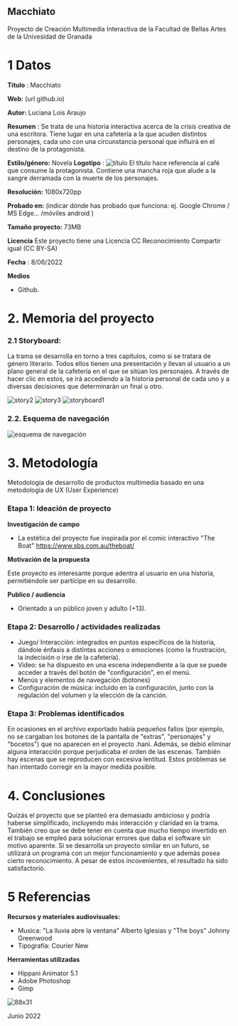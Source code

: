 

## Macchiato

Proyecto de Creación Multimedia Interactiva de la  Facultad de Bellas Artes de la Univesidad de Granada


# 1 Datos 

**Titulo** : Macchiato

**Web:**   (url github.io)

**Autor:**  Luciana Lois Araujo

**Resumen** : Se trata de una historia interactiva acerca de la crisis creativa de una escritora. Tiene lugar en una cafetería a la que acuden distintos personajes, cada uno con una circunstancia personal que influirá en el destino de la protagonista.

**Estilo/género:** Novela
**Logotipo** : 
![título](https://user-images.githubusercontent.com/106830319/172342449-fb1f2dbe-dc47-4f47-bf8b-d0e4d8c71645.png)
El título hace referencia al café que consume la protagonista. Contiene una mancha roja que alude a la sangre derramada con la muerte de los personajes.


**Resolución:** 1080x720pp 

**Probado en:**   (indicar dónde has probado que funciona: ej. Google Chrome / MS Edge... /móviles android )

**Tamaño proyecto:** 73MB 

**Licencia** Este proyecto tiene una Licencia CC Reconocimiento Compartir igual (CC BY-SA)

**Fecha** : 8/06/2022

**Medios** 

- Github.


# 2. Memoria del proyecto 

### 2.1 Storyboard: 

La trama se desarrolla en torno a tres capítulos, como si se tratara de género literario. Todos ellos tienen una presentación y llevan al usuario a un plano general de la cafetería en el que se sitúan los personajes. A través de hacer clic en estos, se irá accediendo a la historia personal de cada uno y a diversas decisiones que determinarán un final u otro.


![story2](https://user-images.githubusercontent.com/106830319/172345092-02f6eac0-377a-4bdc-bdc1-ed4cab7b3b87.png)
![story3](https://user-images.githubusercontent.com/106830319/172345095-828aa586-88a6-469e-9f45-001b30bd262c.png)
![storyboard1](https://user-images.githubusercontent.com/106830319/172345107-4ed779f1-ff35-4385-a71e-5c470b879776.png)



### 2.2. Esquema de navegación 

![esquema de navegación](https://user-images.githubusercontent.com/106830319/172345201-4d0e1591-77d2-4827-9d67-03ff6c7053eb.JPG)

# 3. Metodología

Metodología de desarrollo de productos multimedia basado en una metodología de UX (User Experience)



### Etapa 1: Ideación de proyecto

**Investigación de campo** 

- La estética del proyecto fue inspirada por el comic interactivo "The Boat"  https://www.sbs.com.au/theboat/



**Motivación de la propuesta** 

Este  proyecto es interesante porque adentra al usuario en una historia, permitiéndole ser partícipe en su desarrollo. 



**Publico / audiencia**

- Orientado a un público joven y adulto (+13).





### Etapa 2: Desarrollo / actividades realizadas


- Juego/ Interacción: integrados en puntos específicos de la historia, dándole énfasis a distintas acciones o emociones (como la frustración, la indecisión o irse de la cafetería).
- Video: se ha dispuesto en una escena independiente a la que se puede acceder a través del botón de "configuración", en el menú. 
- Menús y elementos de navegación (botones)
- Configuración de música: incluido en la configuración, junto con la regulación del volumen y la elección de la canción.



### Etapa 3: Problemas identificados

En ocasiones en el archivo exportado había pequeños fallos (por ejemplo, no se cargaban los botones de la pantalla de "extras", "personajes" y "bocetos") que no aparecen en el proyecto .hani. Además, se debió eliminar alguna interacción porque perjudicaba el orden de las escenas. También hay escenas que se reproducen con excesiva lentitud. Estos problemas se han intentado corregir en la mayor medida posible.



# 4. Conclusiones 

Quizás el proyecto que se planteó era demasiado ambicioso y podría haberse simplificado, incluyendo más interacción y claridad en la trama. También creo que se debe tener en cuenta que mucho tiempo invertido en el trabajo se empleó para solucionar errores que daba el software sin motivo aparente. Si se desarrolla un proyecto similar en un futuro, se utilizará un programa con un mejor funcionamiento y que además posea cierto reconocimiento. A pesar de estos incovenientes, el resultado ha sido satisfactorio.





# 5 Referencias 

**Recursos y materiales audiovisuales:**

* Musica: "La lluvia abre la ventana" Alberto Iglesias y  "The boys" Johnny Greenwood   
* Tipografía: Courier New

**Herramientas utilizadas**

- Hippani Animator 5.1
- Adobe Photoshop
- Gimp



![88x31](https://user-images.githubusercontent.com/106830319/172352031-5249ecb5-61de-481f-81c9-423c6ed022d8.png)


Junio 2022
